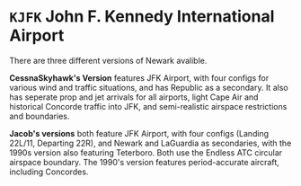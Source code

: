# `KJFK` John F. Kennedy International Airport
There are three different versions of Newark avalible.

**CessnaSkyhawk's Version** features JFK Airport, with four configs for various wind and traffic situations, and has Republic as a secondary. It also has seperate prop and jet arrivals for all airports, light Cape Air and historical Concorde traffic into JFK, and semi-realistic airspace restrictions and boundaries.

**Jacob's versions** both feature JFK Airport, with four configs (Landing 22L/11, Departing 22R), and Newark and LaGuardia as secondaries, with the 1990s version also featuring Teterboro. Both use the Endless ATC circular airspace boundary. The 1990's version features period-accurate aircraft, including Concordes.
